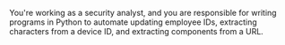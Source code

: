 You're working as a security analyst, and you are responsible for writing programs in Python to automate updating employee IDs, extracting characters from a device ID, and extracting components from a URL.
